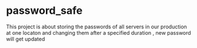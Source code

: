 # password_safe

This project is about storing the passwords of all servers in our production at one locaton and changing them after a specified duration , new password will get updated 
